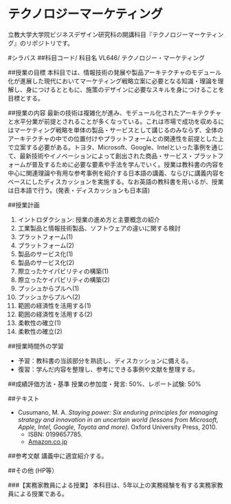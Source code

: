 # テクノロジーマーケティング
立教大学大学院ビジネスデザイン研究科の開講科目『テクノロジーマーケティング』のリポジトリです。

#シラバス
##科目コード/ 科目名
VL646/ テクノロジー・マーケティング

##授業の目標
本科目では、情報技術の発展や製品アーキテクチャのモデュール化が進展した現代においてマーケティング戦略立案に必要となる知識・理論を理解し、身につけるとともに、施策のデザインに必要なスキルを身につけることを目標とする。

##授業の内容
最新の技術は複雑化が進み、モデュール化されたアーキテクチャと水平分業が前提とされることが多くなっている。これは市場で成功を収めるにはマーケティング戦略を単体の製品・サービスとして講じるのみならず、全体のアーキテクチャの中での位置付けやプラットフォームとの関連性を前提とした上で立案する必要がある。トヨタ、Microsoft、Google、Intelといった事例を通じて、最新技術やイノベーションによって創出された商品・サービス・プラットフォームが普及するために必要な要素や手法を学んでいく。授業は教科書の内容を中心に関連理論や有用な参考事例を紹介する日本語の講義、ならびに講義内容をベースにしたディスカッションを実施する。なお英語の教科書を用いるが、授業は日本語で行う。(発表・ディスカッションも日本語)

##授業計画
1. イントロダクション: 授業の進め方と主要概念の紹介
2.	工業製品と情報技術製品、ソフトウェアの違いに関する検討
3.	プラットフォーム(1)
4.	プラットフォーム(2)
5.	製品のサービス化(1)
6.	製品のサービス化(2)
7.	際立ったケイパビリティの構築(1)
8.	際立ったケイパビリティの構築(2)
9.	プッシュからプルへ(1)
10.	プッシュからプルへ(2)
11.	範囲の経済性を活用する(1)
12.	範囲の経済性を活用する(2)
13.	柔軟性の確立(1)
14.	柔軟性の確立(2)

##授業時間外の学習
- 予習：教科書の当該部分を熟読し、ディスカッションに備える。
- 復習：学んだ内容を整理し、参考にできる事例や文献を整理する。

##成績評価方法・基準
授業の参加度・発言: 50%、レポート試験: 50%

##テキスト
- Cusumano, M. A. _Staying power: Six enduring principles for managing strategy and innovation in an uncertain world (lessons from Microsoft, Apple, Intel, Google, Toyota and more)_. Oxford University Press, 2010.
  - ISBN: 0199657785.
  - [Amazon.co.jp](http://www.amazon.co.jp/dp/019921896X/)

##参考文献
講義中に適宜紹介する。

##その他 (HP等）

###【実務家教員による授業】
本科目は、5年以上の実務経験を有する実務家教員による授業である。
